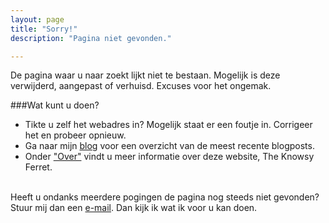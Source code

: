 ```yaml
---
layout: page
title: "Sorry!"
description: "Pagina niet gevonden."

---  
```


De pagina waar u naar zoekt lijkt niet te bestaan. Mogelijk is deze
verwijderd, aangepast of verhuisd. Excuses voor het ongemak.

###Wat kunt u doen?

<ul>
<li>Tikte u zelf het webadres in? Mogelijk staat er een foutje
in. Corrigeer het en probeer opnieuw.</li>
<li>Ga naar mijn <a
href="http://theknowsyferret.github.io/articles/">blog</a> voor een
overzicht van de meest recente blogposts.</li>
<li> Onder <a
href="http://theknowsyferret.github.io/about/">"Over"</a> vindt u meer
informatie over deze website, The Knowsy Ferret.</li>
</ul>

<script type="text/javascript">
  var GOOG_FIXURL_LANG = 'nl';
  var GOOG_FIXURL_SITE = '{{ site.url }}'
</script>
<script type="text/javascript"
  src="http://linkhelp.clients.google.com/tbproxy/lh/wm/fixurl.js">
</script>

<br>
Heeft u ondanks meerdere pogingen de pagina nog steeds niet gevonden?
Stuur mij dan een <a href="mailto:theknowsyferret@gmail.com" target="_top">e-mail</a>. Dan kijk ik wat ik voor u kan doen.







  

